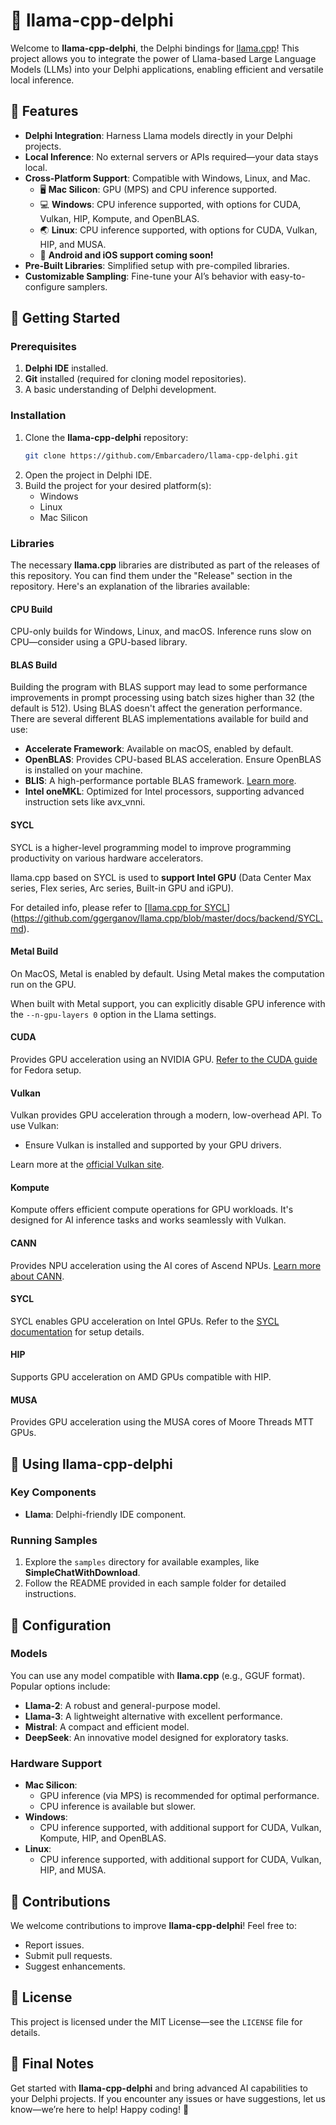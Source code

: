 # 🐫 llama-cpp-delphi

Welcome to **llama-cpp-delphi**, the Delphi bindings for [llama.cpp](https://github.com/ggerganov/llama.cpp)! This project allows you to integrate the power of Llama-based Large Language Models (LLMs) into your Delphi applications, enabling efficient and versatile local inference.

## 🚀 Features

- **Delphi Integration**: Harness Llama models directly in your Delphi projects.
- **Local Inference**: No external servers or APIs required—your data stays local.
- **Cross-Platform Support**: Compatible with Windows, Linux, and Mac.
  - 🖥️ **Mac Silicon**: GPU (MPS) and CPU inference supported.
  - 💻 **Windows**: CPU inference supported, with options for CUDA, Vulkan, HIP, Kompute, and OpenBLAS.
  - 🌏 **Linux**: CPU inference supported, with options for CUDA, Vulkan, HIP, and MUSA.
  - 🚀 **Android and iOS support coming soon!**
- **Pre-Built Libraries**: Simplified setup with pre-compiled libraries.
- **Customizable Sampling**: Fine-tune your AI’s behavior with easy-to-configure samplers.

## 🔧 Getting Started

### Prerequisites

1. **Delphi IDE** installed.
2. **Git** installed (required for cloning model repositories).
3. A basic understanding of Delphi development.

### Installation

1. Clone the **llama-cpp-delphi** repository:
   ```bash
   git clone https://github.com/Embarcadero/llama-cpp-delphi.git
   ```
2. Open the project in Delphi IDE.
3. Build the project for your desired platform(s):
   - Windows
   - Linux
   - Mac Silicon

### Libraries

The necessary **llama.cpp** libraries are distributed as part of the releases of this repository. You can find them under the "Release" section in the repository. Here's an explanation of the libraries available:

#### CPU Build

CPU-only builds for Windows, Linux, and macOS. Inference runs slow on CPU—consider using a GPU-based library.

#### BLAS Build

Building the program with BLAS support may lead to some performance improvements in prompt processing using batch sizes higher than 32 (the default is 512). Using BLAS doesn't affect the generation performance. There are several different BLAS implementations available for build and use:

- **Accelerate Framework**: Available on macOS, enabled by default.
- **OpenBLAS**: Provides CPU-based BLAS acceleration. Ensure OpenBLAS is installed on your machine.
- **BLIS**: A high-performance portable BLAS framework. [Learn more](https://github.com/flame/blis).
- **Intel oneMKL**: Optimized for Intel processors, supporting advanced instruction sets like avx\_vnni.

#### SYCL

SYCL is a higher-level programming model to improve programming productivity on various hardware accelerators.

llama.cpp based on SYCL is used to **support Intel GPU** (Data Center Max series, Flex series, Arc series, Built-in GPU and iGPU).

For detailed info, please refer to [[llama.cpp for SYCL](./backend/SYCL.md)](https://github.com/ggerganov/llama.cpp/blob/master/docs/backend/SYCL.md).

#### Metal Build

On MacOS, Metal is enabled by default. Using Metal makes the computation run on the GPU.

When built with Metal support, you can explicitly disable GPU inference with the `--n-gpu-layers 0` option in the Llama settings.

#### CUDA

Provides GPU acceleration using an NVIDIA GPU. [Refer to the CUDA guide](https://github.com/ggerganov/llama.cpp/blob/master/docs/cuda-fedora.md) for Fedora setup.

#### Vulkan

Vulkan provides GPU acceleration through a modern, low-overhead API. To use Vulkan:

* Ensure Vulkan is installed and supported by your GPU drivers.

Learn more at the [official Vulkan site](https://vulkan.org).

#### Kompute

Kompute offers efficient compute operations for GPU workloads. It's designed for AI inference tasks and works seamlessly with Vulkan.

#### CANN

Provides NPU acceleration using the AI cores of Ascend NPUs. [Learn more about CANN](https://www.hiascend.com/en/software/cann).

#### SYCL

SYCL enables GPU acceleration on Intel GPUs. Refer to the [SYCL documentation](https://github.com/ggerganov/llama.cpp/blob/master/docs/backend/SYCL.md) for setup details.

#### HIP

Supports GPU acceleration on AMD GPUs compatible with HIP.

#### MUSA

Provides GPU acceleration using the MUSA cores of Moore Threads MTT GPUs.

## 🌟 Using llama-cpp-delphi

### Key Components

- **Llama**: Delphi-friendly IDE component.

### Running Samples

1. Explore the `samples` directory for available examples, like **SimpleChatWithDownload**.
2. Follow the README provided in each sample folder for detailed instructions.

## 🔧 Configuration

### Models

You can use any model compatible with **llama.cpp** (e.g., GGUF format). Popular options include:
- **Llama-2**: A robust and general-purpose model.
- **Llama-3**: A lightweight alternative with excellent performance.
- **Mistral**: A compact and efficient model.
- **DeepSeek**: An innovative model designed for exploratory tasks.

### Hardware Support

- **Mac Silicon**:
  - GPU inference (via MPS) is recommended for optimal performance.
  - CPU inference is available but slower.
- **Windows**:
  - CPU inference supported, with additional support for CUDA, Vulkan, Kompute, HIP, and OpenBLAS.
- **Linux**:
  - CPU inference supported, with additional support for CUDA, Vulkan, HIP, and MUSA.

## 🤝 Contributions

We welcome contributions to improve **llama-cpp-delphi**! Feel free to:
- Report issues.
- Submit pull requests.
- Suggest enhancements.

## 📝 License

This project is licensed under the MIT License—see the `LICENSE` file for details.

## 🌟 Final Notes

Get started with **llama-cpp-delphi** and bring advanced AI capabilities to your Delphi projects. If you encounter any issues or have suggestions, let us know—we’re here to help! Happy coding! 🎉

